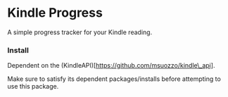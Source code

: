 # Kindle Progress
A simple progress tracker for your Kindle reading.

### Install
Dependent on the (KindleAPI)[https://github.com/msuozzo/kindle\_api].

Make sure to satisfy its dependent packages/installs before attempting to use
this package.
